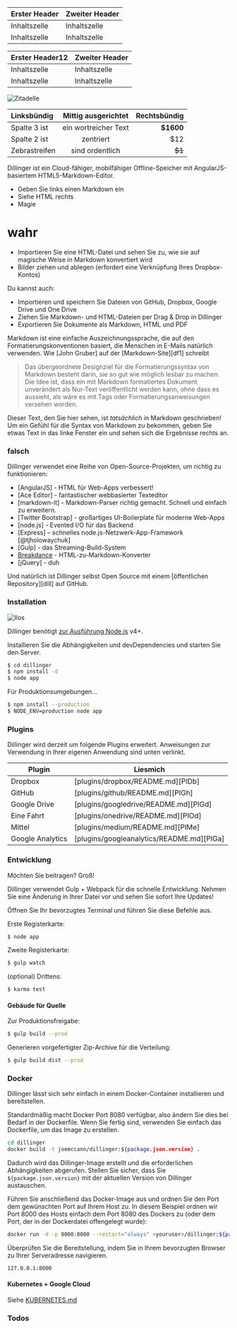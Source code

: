 Erster Header | Zweiter Header
--- | ---
Inhaltszelle | Inhaltszelle
Inhaltszelle | Inhaltszelle

Erster Header12 | Zweiter Header
--- | ---
Inhaltszelle | Inhaltszelle
Inhaltszelle | Inhaltszelle

![Zitadelle](https://vignette.wikia.nocookie.net/masseffect/images/d/d7/MassEffect2Citadel.jpg/revision/latest?cb=20100721191415)

Linksbündig | Mittig ausgerichtet | Rechtsbündig
:-- | :-: | --:
Spalte 3 ist | ein wortreicher Text | **$1600**
Spalte 2 ist | zentriert | $12
Zebrastreifen | sind ordentlich | ~~$1~~

Dillinger ist ein Cloud-fähiger, mobilfähiger Offline-Speicher mit AngularJS-basiertem HTML5-Markdown-Editor.

- Geben Sie links einen Markdown ein
- Siehe HTML rechts
- Magie

# wahr

- Importieren Sie eine HTML-Datei und sehen Sie zu, wie sie auf magische Weise in Markdown konvertiert wird
- Bilder ziehen und ablegen (erfordert eine Verknüpfung Ihres Dropbox-Kontos)

Du kannst auch:

- Importieren und speichern Sie Dateien von GitHub, Dropbox, Google Drive und One Drive
- Ziehen Sie Markdown- und HTML-Dateien per Drag &amp; Drop in Dillinger
- Exportieren Sie Dokumente als Markdown, HTML und PDF

Markdown ist eine einfache Auszeichnungssprache, die auf den Formatierungskonventionen basiert, die Menschen in E-Mails natürlich verwenden. Wie [John Gruber] auf der [Markdown-Site][df1] schreibt

> Das übergeordnete Designziel für die Formatierungssyntax von Markdown besteht darin, sie so gut wie möglich lesbar zu machen. Die Idee ist, dass ein mit Markdown formatiertes Dokument unverändert als Nur-Text veröffentlicht werden kann, ohne dass es aussieht, als wäre es mit Tags oder Formatierungsanweisungen versehen worden.

Dieser Text, den Sie hier sehen, ist *tatsächlich* in Markdown geschrieben! Um ein Gefühl für die Syntax von Markdown zu bekommen, geben Sie etwas Text in das linke Fenster ein und sehen sich die Ergebnisse rechts an.

### falsch

Dillinger verwendet eine Reihe von Open-Source-Projekten, um richtig zu funktionieren:

- [AngularJS] - HTML für Web-Apps verbessert!
- [Ace Editor] - fantastischer webbasierter Texteditor
- [markdown-it] - Markdown-Parser richtig gemacht. Schnell und einfach zu erweitern.
- [Twitter Bootstrap] - großartiges UI-Boilerplate für moderne Web-Apps
- [node.js] - Evented I/O für das Backend
- [Express] – schnelles node.js-Netzwerk-App-Framework [@tjholowaychuk]
- [Gulp] - das Streaming-Build-System
- [Breakdance](https://breakdance.github.io/breakdance/) - HTML-zu-Markdown-Konverter
- [jQuery] - duh

Und natürlich ist Dillinger selbst Open Source mit einem [öffentlichen Repository][dill] auf GitHub.

### Installation

![Ilos](https://lh3.googleusercontent.com/proxy/DDV8a7sLIWurhJtW8Ego9bq-JlwpfFFoR0tkLJQKKYXEXoWHB6ZUP5jGKD2VcYt3z1QVsgcn6L3GoU1ns8m9fvi3U51GzddA70ZUMHgzHvjl4-i7YOJY9cShBPrfjUhMQhxaJ97WFBp612XmjMXVGypfGkiBarN4PWxhiHkiYYNW7HGbtTpOcyt9GQ4Q23C2noxLTWFXZMcQZhRpQA_qzu2n6_H6CPViBnhSHpEl4JZAPaGCSJqgZg)

Dillinger benötigt [zur Ausführung Node.js](https://nodejs.org/) v4+.

Installieren Sie die Abhängigkeiten und devDependencies und starten Sie den Server.

```sh
$ cd dillinger
$ npm install -d
$ node app
```

Für Produktionsumgebungen...

```sh
$ npm install --production
$ NODE_ENV=production node app
```

### Plugins

Dillinger wird derzeit um folgende Plugins erweitert. Anweisungen zur Verwendung in Ihrer eigenen Anwendung sind unten verlinkt.

Plugin | Liesmich
--- | ---
Dropbox | [plugins/dropbox/README.md][PlDb]
GitHub | [plugins/github/README.md][PlGh]
Google Drive | [plugins/googledrive/README.md][PlGd]
Eine Fahrt | [plugins/onedrive/README.md][PlOd]
Mittel | [plugins/medium/README.md][PlMe]
Google Analytics | [plugins/googleanalytics/README.md][PlGa]

### Entwicklung

Möchten Sie beitragen? Groß!

Dillinger verwendet Gulp + Webpack für die schnelle Entwicklung. Nehmen Sie eine Änderung in Ihrer Datei vor und sehen Sie sofort Ihre Updates!

Öffnen Sie Ihr bevorzugtes Terminal und führen Sie diese Befehle aus.

Erste Registerkarte:

```sh
$ node app
```

Zweite Registerkarte:

```sh
$ gulp watch
```

(optional) Drittens:

```sh
$ karma test
```

#### Gebäude für Quelle

Zur Produktionsfreigabe:

```sh
$ gulp build --prod
```

Generieren vorgefertigter Zip-Archive für die Verteilung:

```sh
$ gulp build dist --prod
```

### Docker

Dillinger lässt sich sehr einfach in einem Docker-Container installieren und bereitstellen.

Standardmäßig macht Docker Port 8080 verfügbar, also ändern Sie dies bei Bedarf in der Dockerfile. Wenn Sie fertig sind, verwenden Sie einfach das Dockerfile, um das Image zu erstellen.

```sh
cd dillinger
docker build -t joemccann/dillinger:${package.json.version} .
```

Dadurch wird das Dillinger-Image erstellt und die erforderlichen Abhängigkeiten abgerufen. Stellen Sie sicher, dass Sie `${package.json.version}` mit der aktuellen Version von Dillinger austauschen.

Führen Sie anschließend das Docker-Image aus und ordnen Sie den Port dem gewünschten Port auf Ihrem Host zu. In diesem Beispiel ordnen wir Port 8000 des Hosts einfach dem Port 8080 des Dockers zu (oder dem Port, der in der Dockerdatei offengelegt wurde):

```sh
docker run -d -p 8000:8080 --restart="always" <youruser>/dillinger:${package.json.version}
```

Überprüfen Sie die Bereitstellung, indem Sie in Ihrem bevorzugten Browser zu Ihrer Serveradresse navigieren.

```sh
127.0.0.1:8000
```

#### Kubernetes + Google Cloud

Siehe [KUBERNETES.md](https://github.com/joemccann/dillinger/blob/master/KUBERNETES.md)

### Todos

